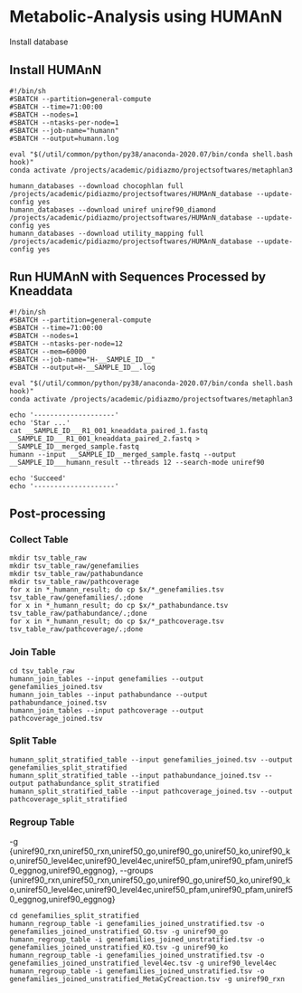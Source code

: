# Metabolic-Analysis using HUMAnN
Install database
##  Install HUMAnN
```
#!/bin/sh
#SBATCH --partition=general-compute
#SBATCH --time=71:00:00
#SBATCH --nodes=1
#SBATCH --ntasks-per-node=1
#SBATCH --job-name="humann"
#SBATCH --output=humann.log

eval "$(/util/common/python/py38/anaconda-2020.07/bin/conda shell.bash hook)"
conda activate /projects/academic/pidiazmo/projectsoftwares/metaphlan3

humann_databases --download chocophlan full /projects/academic/pidiazmo/projectsoftwares/HUMAnN_database --update-config yes
humann_databases --download uniref uniref90_diamond /projects/academic/pidiazmo/projectsoftwares/HUMAnN_database --update-config yes
humann_databases --download utility_mapping full /projects/academic/pidiazmo/projectsoftwares/HUMAnN_database --update-config yes
```
## Run HUMAnN with Sequences Processed by Kneaddata
```
#!/bin/sh
#SBATCH --partition=general-compute
#SBATCH --time=71:00:00
#SBATCH --nodes=1
#SBATCH --ntasks-per-node=12
#SBATCH --mem=60000
#SBATCH --job-name="H-__SAMPLE_ID__"
#SBATCH --output=H-__SAMPLE_ID__.log

eval "$(/util/common/python/py38/anaconda-2020.07/bin/conda shell.bash hook)"
conda activate /projects/academic/pidiazmo/projectsoftwares/metaphlan3

echo '--------------------'
echo 'Star ...'
cat __SAMPLE_ID___R1_001_kneaddata_paired_1.fastq __SAMPLE_ID___R1_001_kneaddata_paired_2.fastq > __SAMPLE_ID__merged_sample.fastq
humann --input __SAMPLE_ID__merged_sample.fastq --output __SAMPLE_ID___humann_result --threads 12 --search-mode uniref90

echo 'Succeed'
echo '--------------------'

```

## Post-processing
### Collect Table
```
mkdir tsv_table_raw
mkdir tsv_table_raw/genefamilies
mkdir tsv_table_raw/pathabundance
mkdir tsv_table_raw/pathcoverage
for x in *_humann_result; do cp $x/*_genefamilies.tsv tsv_table_raw/genefamilies/.;done
for x in *_humann_result; do cp $x/*_pathabundance.tsv tsv_table_raw/pathabundance/.;done
for x in *_humann_result; do cp $x/*_pathcoverage.tsv tsv_table_raw/pathcoverage/.;done
```
### Join Table
```
cd tsv_table_raw
humann_join_tables --input genefamilies --output genefamilies_joined.tsv
humann_join_tables --input pathabundance --output pathabundance_joined.tsv
humann_join_tables --input pathcoverage --output pathcoverage_joined.tsv
```
### Split Table
```
humann_split_stratified_table --input genefamilies_joined.tsv --output genefamilies_split_stratified
humann_split_stratified_table --input pathabundance_joined.tsv --output pathabundance_split_stratified
humann_split_stratified_table --input pathcoverage_joined.tsv --output pathcoverage_split_stratified
```
### Regroup Table
-g {uniref90_rxn,uniref50_rxn,uniref50_go,uniref90_go,uniref50_ko,uniref90_ko,uniref50_level4ec,uniref90_level4ec,uniref50_pfam,uniref90_pfam,uniref50_eggnog,uniref90_eggnog}, --groups {uniref90_rxn,uniref50_rxn,uniref50_go,uniref90_go,uniref50_ko,uniref90_ko,uniref50_level4ec,uniref90_level4ec,uniref50_pfam,uniref90_pfam,uniref50_eggnog,uniref90_eggnog}

```
cd genefamilies_split_stratified
humann_regroup_table -i genefamilies_joined_unstratified.tsv -o genefamilies_joined_unstratified_GO.tsv -g uniref90_go
humann_regroup_table -i genefamilies_joined_unstratified.tsv -o genefamilies_joined_unstratified_KO.tsv -g uniref90_ko
humann_regroup_table -i genefamilies_joined_unstratified.tsv -o genefamilies_joined_unstratified_level4ec.tsv -g uniref90_level4ec
humann_regroup_table -i genefamilies_joined_unstratified.tsv -o genefamilies_joined_unstratified_MetaCyCreaction.tsv -g uniref90_rxn
```
